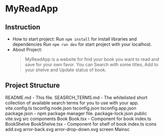 # MyReadApp

## Instruction
- How to start project:
  Run `npm install` for install libraries and dependencies
  Run `npm run dev` for start project with your localhost.
- About Project:
  > MyReadApp is a website for find your book you want to read and save for your own favor.
  > You can Search with some titles, Add to your shelve and Update status of book.

## Project Structure
  README.md - This file.
  SEASRCH_TERMS.md - The whitelisted short collection of available search terms for you to use with your app.
  vite.config.ts
  tsconfig.node.json
  tsconfig.json
  tsconfig.app.json
  package.json - npm package manager file.
  package-lock.json
  public
    vite.svg
  src
    components
      Book
        Book.tsx - Component for book
        index.ts
      BookShelve
        BookShelve.tsx - Component for shelf of book
        index.ts
    icons
      add.svg
      arror-back.svg
      arror-drop-down.svg
    screen
      Mainsc
